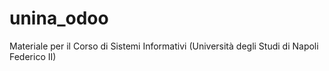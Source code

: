 # unina_odoo
Materiale per il Corso di Sistemi Informativi (Università degli Studi di Napoli Federico II)
